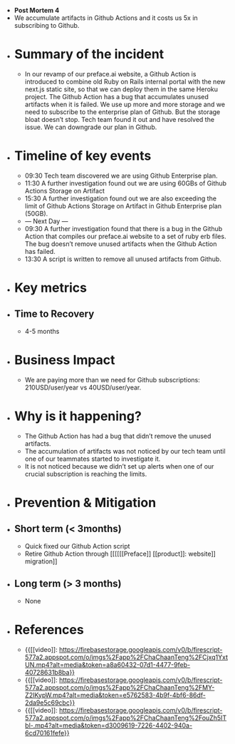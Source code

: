 - **Post Mortem 4**
- We accumulate artifacts in Github Actions and it costs us 5x in subscribing to Github.
- # Summary of the incident
    - In our revamp of our preface.ai website, a Github Action is introduced to combine old Ruby on Rails internal portal with the new next.js static site, so that we can deploy them in the same Heroku project. The Github Action has a bug that accumulates unused artifacts when it is failed. We use up more and more storage and we need to subscribe to the enterprise plan of Github. But the storage bloat doesn’t stop. Tech team found it out and have resolved the issue. We can downgrade our plan in Github.
- # Timeline of key events
    - 09:30 Tech team discovered we are using Github Enterprise plan.
    - 11:30 A further investigation found out we are using 60GBs of Github Actions Storage on Artifact
    - 15:30 A further investigation found out we are also exceeding the limit of Github Actions Storage on Artifact in Github Enterprise plan (50GB).
    - — Next Day —
    - 09:30 A further investigation found that there is a bug in the Github Action that compiles our preface.ai website to a set of ruby erb files. The bug doesn’t remove unused artifacts when the Github Action has failed.
    - 13:30 A script is written to remove all unused artifacts from Github.
- # Key metrics
- ## Time to Recovery
    - 4-5 months
- # Business Impact
    - We are paying more than we need for Github subscriptions: 210USD/user/year vs 40USD/user/year.
- # Why is it happening?
    - The Github Action has had a bug that didn’t remove the unused artifacts.
    - The accumulation of artifacts was not noticed by our tech team until one of our teammates started to investigate it.
    - It is not noticed because we didn’t set up alerts when one of our crucial subscription is reaching the limits.
- # Prevention & Mitigation
- ## Short term (< 3months)
    - Quick fixed our Github Action script
    - Retire Github Action through [[[[[[Preface]] [[product]]: website]] migration]]
- ## Long term (> 3 months)
    - None
- # References
    - {{[[video]]: https://firebasestorage.googleapis.com/v0/b/firescript-577a2.appspot.com/o/imgs%2Fapp%2FChaChaanTeng%2FCjxq1YxtUN.mp4?alt=media&token=a8a60432-07d1-4477-9feb-40728631b8ba}}
    - {{[[video]]: https://firebasestorage.googleapis.com/v0/b/firescript-577a2.appspot.com/o/imgs%2Fapp%2FChaChaanTeng%2FMY-Z2IKypW.mp4?alt=media&token=e5762583-4b9f-4bf6-86df-2da9e5c69cbc}}
    - {{[[video]]: https://firebasestorage.googleapis.com/v0/b/firescript-577a2.appspot.com/o/imgs%2Fapp%2FChaChaanTeng%2FouZh5ITbl-.mp4?alt=media&token=d3009619-7226-4402-940a-6cd70161fefe}}
